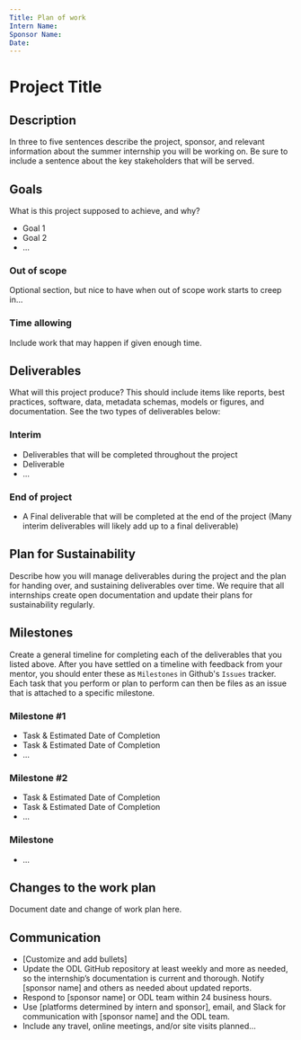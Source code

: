 ```yaml
---
Title: Plan of work
Intern Name:
Sponsor Name:
Date: 
---
```


# Project Title

## Description  
In three to five sentences describe the project, sponsor, and relevant information about the summer internship you will be working on. Be sure to include a sentence about the key stakeholders that will be served. 

## Goals     
What is this project supposed to achieve, and why?

- Goal 1
- Goal 2
- ...

### Out of scope
Optional section, but nice to have when out of scope work starts to creep in...  

### Time allowing
Include work that may happen if given enough time.

## Deliverables    
What will this project produce? This should include items like reports, best practices, software, data, metadata schemas, models or figures, and documentation. See the two types of deliverables below: 

### Interim     
- Deliverables that will be completed throughout the project
- Deliverable
- ...

### End of project
- A Final deliverable that will be completed at the end of the project (Many interim deliverables will likely add up to a final deliverable)


## Plan for Sustainability       
Describe how you will manage deliverables during the project and the plan for handing over, and sustaining deliverables over time. We require that all internships create open documentation and update their plans for sustainability regularly.

## Milestones    
Create a general timeline for completing each of the deliverables that you listed above. After you have settled on a timeline with feedback from your mentor, you should enter these as `Milestones` in Github's `Issues` tracker. Each task that you perform or plan to perform can then be files as an issue that is attached to a specific milestone.

### Milestone #1
- Task & Estimated Date of Completion
- Task & Estimated Date of Completion
- ...
### Milestone #2
- Task & Estimated Date of Completion
- Task & Estimated Date of Completion
- ...
### Milestone #
- ...

## Changes to the work plan
Document date and change of work plan here.

## Communication

- [Customize and add bullets]
- Update the ODL GitHub repository at least weekly and more as needed, so the internship’s documentation is current and thorough. Notify [sponsor name] and others as needed about updated reports.
- Respond to [sponsor name] or ODL team within 24 business hours.
- Use [platforms determined by intern and sponsor], email, and Slack for communication with [sponsor name] and the ODL team.
- Include any travel, online meetings, and/or site visits planned...
